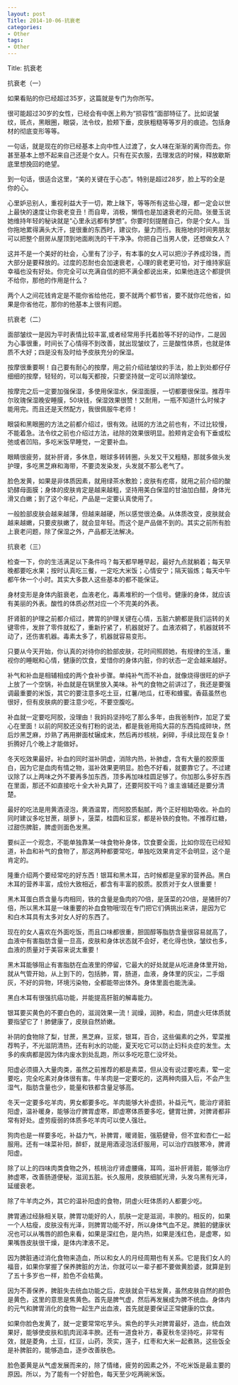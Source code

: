 ```yaml
---
layout: post
Title: 2014-10-06-抗衰老
categories:
- Other
tags:
- Other
---
```

Title: 抗衰老

 抗衰老（一）

如果看贴的你已经超过35岁，这篇就是专门为你所写。

很可能超过30岁的女性，已经会有中医上称为“损容性”面部特征了。比如说皱纹，斑点，黑眼圈，眼袋，法令纹，脸颊下垂，皮肤粗糙等等岁月的痕迹。包括身材的彻底变形等等。

一句话，就是现在的你已经基本上向中性人过渡了，女人味在渐渐的离你而去。你甚至基本上想不起来自己还是个女人。只有在买衣服，去理发店的时候，释放歇斯底里想挽回的绝望。

到一句话，很适合这里，“美的关键在于心态”。特别是超过28岁，脸上写的全是你的心。

心里妒忌别人，重视利益大于一切，欺上昧下，等等所有这些心理，都一定会以世上最快的速度让你衰老变丑！而自卑，消极，懒惰也是加速衰老的元勋。张曼玉说她维持年轻的秘诀就是“心里永远都有梦想”。你要时刻提醒自己，你是个女人。当你拖地累得满头大汗，提很重的东西时，建议你，量力而行。我拖地的时间男朋友可以把整个厨房从屋顶到地面刷洗的干干净净。你把自己当男人使，还想做女人？

这并不是一个美好的社会，心里有了沙子，有本事的女人可以把沙子养成珍珠，而大部分是要释放的。过度的忍耐也会加速衰老，心理的衰老更可怕，对于维持家庭幸福也没有好处。你完全可以充满自信的把不满全都说出来，如果他连这个都提供不给你，那他的作用是什么？

两个人之间花钱肯定是不能你省给他花，要不就两个都节省，要不就你花他省，如果是你省他花，那你的他基本上很有问题。

抗衰老（二）

面部皱纹一是因为平时表情比较丰富,或者经常用手托着脸等不好的动作，二是因为心事很重，时间长了心情得不到改善，就出现皱纹了，三是酸性体质，也就是体质不大好；四是没有及时给予皮肤充分的保湿。

按摩很重要啊！自己要有耐心的按摩，用之前介绍祛皱纹的手法，脸上到处都仔仔细细的按摩，轻轻的，可以每天都按，只要坚持就一定可以消除皱纹。

按摩完之后一定要加强保湿，多使用保湿水，保湿面膜，一切都要很保湿。推荐牛尔玫瑰保湿晚安睡膜，50块钱，保湿效果很赞！又耐用，一瓶不知道什么时候才能用完。而且还是天然配方，我很佩服牛老师！

眼袋和黑眼圈的方法之前都介绍过，很有效。祛斑的方法之前也有，不过比较慢，不能着急。法令纹之前也介绍过方法，祛除的效果很明显。脸颊肯定会有下垂或松弛或者凹陷，多吃米饭早睡觉，一定要补血。

眼睛很疲劳，就补肝肾，多休息，眼球多转转圈，头发又干又粗糙，那就多做头发护理，多吃黑芝麻和海带，不要烫发染发，头发就不那么老气了。

脸色发黄，如果是非体质因素，就用绿茶水敷脸；皮肤有疙瘩，就用之前介绍的酸奶酵母面膜；身体的皮肤肯定是越来越粗，坚持用美白保湿的甘油加白醋，身体光滑又白嫩；到了这个年纪，产品是一定要认真使用了。

一般脸部皮肤会越来越薄，但越来越硬，所以感觉很沧桑。从体质改变，皮肤就会越来越嫩，只要皮肤嫩了，就会显年轻。而这个是产品做不到的。其实之前所有脸上衰老问题，除了保湿之外，产品都无法解决。

抗衰老（三）

检查一下，你的生活满足以下条件吗？每天都早睡早起，最好九点就躺着；每天早晚都要吃水果；按时认真吃三餐，一定吃大米饭；心情安宁；隔天锻炼；每天中午都午休一个小时。其实大多数人这些基本的都不能保证。

身材变形是身体内脏衰老，血液老化，毒素堆积的一个信号。健康的身体，就应该有美丽的外表。酸性的体质必然对应一个不完美的外表。

肝肾脏的护理之前都介绍过，脾胃的护理关键在心情，五脏六腑都是我们运转的关键零件，发胖了零件就松了，重新拧紧了，机器就好了。血液浓稠了，机器就转不动了，还伤害机器。毒素太多了，机器就容易变形。

只要从今天开始，你认真的对待你的脸部皮肤，花时间照顾她，有规律的生活，重视你的睡眠和心情，健康的饮食，爱惜你的身体内脏，你的状态一定会越来越好。

补气和补血是相辅相成的两个食补步骤。单纯补气而不补血，就像烧得很旺的炉子上放了一个空锅，补血就是在锅里放入美味。补气的食物之前讲过了，我还是要强调最重要的米饭，其它的要注意多吃土豆，红薯/地瓜，红枣和蜂蜜。香菇虽然也很好，但有皮肤病的要注意少吃，不要空腹吃。

补血就一定要吃阿胶，没理由！我妈妈坚持吃了那么多年，由我爸制作，加足了爱心在里面！以前的阿胶还没有打粉的说法，都是我爸用捣大蒜的东西捣成碎块，然后炒黑芝麻，炒熟了再用擀面杖辗成末，然后再炒核桃，剁碎，手续比现在复杂！折腾好几个晚上才能做好。

冬天吃效果最好。补血的同时滋补阴虚，消除内热，补肺虚，含有大量的胶原蛋白，因为它是血肉有情之物，滋补效果更明显。脸色不好看，就要靠它了。不过建议除了以上两味之外不要再多加东西，顶多再加味桂圆足够了。你加那么多好东西在里面，那还不如直接吃十全大补丸算了，还要阿胶干吗？谁主谁辅还是要分清楚。

最好的吃法是用黄酒浸泡，黄酒温胃，而阿胶质黏腻，两个正好相助吸收。补血的同时建议多吃甘蔗，胡萝卜，菠菜，桂圆和豆浆，都是补铁的食物。不推荐红糖，过甜伤脾脏，脾虚则面色发黑。

要纠正一个观念，不能单独靠某一味食物补身体，饮食要全面，比如你现在已经知道，补血和补气的食物了，那这两种都要常吃，单独吃效果肯定不会明显，这个是肯定的。

隆重介绍两个要经常吃的好东西！银耳和黑木耳，古时候都是皇家的营养品。黑白木耳的营养丰富，成份大致相近，都含有丰富的胶质。胶质对于女人很重要！

黑木耳蛋白质含量与肉相同，铁的含量是鱼肉的70倍，是菠菜的20倍，是猪肝的7倍，所以黑木耳是一味重要的补血食物哦!现在专门把它们俩挑出来讲，是因为它和白木耳具有太多对女人好的东西了。

现在的女人喜欢在外面吃饭，而且口味都很重，胆固醇等脂肪含量很容易就高了，血液中有害脂肪含量一旦高，皮肤和身体状态就不会好，老化得也快，皱纹也多，血液的质量对于美容来说太重要！

黑木耳能够阻止有害脂肪在血液里的停留，它最大的好处就是从吃进身体里开始，就从气管开始，从上到下的，包括肺，胃，肠道，血液，身体里的灰尘，二手烟灰，不好的异物，环境污染物，全都能带出体外。身体里面也能洗澡。

黑白木耳有很强抗癌功能，并能提高肝脏的解毒能力。

银耳要买黄色的不要白色的，滋润效果一流！润燥，润肺，和血，阴虚火旺体质就要指望它了！肺健康了，皮肤自然娇嫩。

补阴的食物除了梨，甘蔗，黑芝麻，豆浆，银耳，百合，这些偏素的之外，荤菜推荐鸭子，不光滋阴清热，还有利水的功能，夏天吃它可以防止妇科炎症的发生。太多的疾病都是因为体内废水到处乱跑，所以多吃吃意仁没坏处。

阳虚必须摄入大量肉类，虽然之前推荐的都是素菜，但从没有说过要吃素，荤一定要吃，完全吃素对身体很有害。牛羊肉是一定要吃的，这两种肉摄入后，不会产生湿气，脂肪含量也少，能量和铁都含量足够高。

冬天一定要多吃羊肉，男女都要多吃。羊肉能够大补虚损，补益元气，能治疗肾脏阳虚，温补暖身，能够治疗脾胃虚寒，即虚寒体质要多吃，健胃壮脾，对脾肾都非常有好处。虚劳瘦弱的体质多吃羊肉可以使人强壮。

狗肉也是一样要多吃，补益力气，补脾胃，暖肾脏，强筋健骨，但不宜和杏仁一起服用。还有一味菜补阳，醉虾，就是用酒浸泡活虾服用，可以治疗四肢寒冷，脾肾阳虚。

除了以上的四味肉类食物之外，核桃治疗肾虚腰痛，耳鸣，滋补肝肾脏，能够治疗肺虚寒，改善肠道便秘，滋润五脏。长久服用，皮肤细腻光滑，头发乌黑有光泽，延缓衰老。

除了牛羊肉之外，其它的温补阳虚的食物，阴虚火旺体质的人都要少吃。

脾胃通过经脉相关联，脾胃功能好的人，肌肤一定是滋润，丰腴的。相反的，如果一个人枯瘦，皮肤没有光泽，则脾胃功能不好，所以身体气血不足。脾脏的健康状况也可以从嘴唇的颜色来看，如果是深红色，是内热，如果是浅红色，是虚寒，如果嘴唇皮肤很干燥，是体内津液不足。

因为脾脏通过消化食物来造血，所以和女人的月经周期也有关系。它是我们女人的福音，如果你掌握了保养脾脏的方法，你就可以一辈子都不要做黄脸婆，就算是到了五十多岁也一样，脸色不会枯黄。

因为不善保养，脾脏失去统血功能之后，皮肤就会干枯发黄，虽然皮肤自然的颜色是黄色，这里的意思是焦黄色。首先是脾气虚，然后再发展成为脾不统血。身体内的元气和脾胃消化的食物一起生产出血液，首先就是要保证正常健康的饮食。

如果你脸色发黄了，就一定要常常吃芋头。紫色的芋头对脾胃最好，造血，统血效果好，能够使皮肤和肌肉润泽丰腴。还有一道食补方，春夏秋冬坚持吃，非常有效，就是菱角，土豆，红豆，山药，茨实，莲子，红枣和大米一起煮熟，这些饭全是补脾脏的，能够造血，逐步改善肤色。

 脸色萎黄是从气虚发展而来的，除了情绪，疲劳的因素之外，不吃米饭是最主要的原因。所以，为了能有一个好脸色，每天至少吃两碗米饭。 